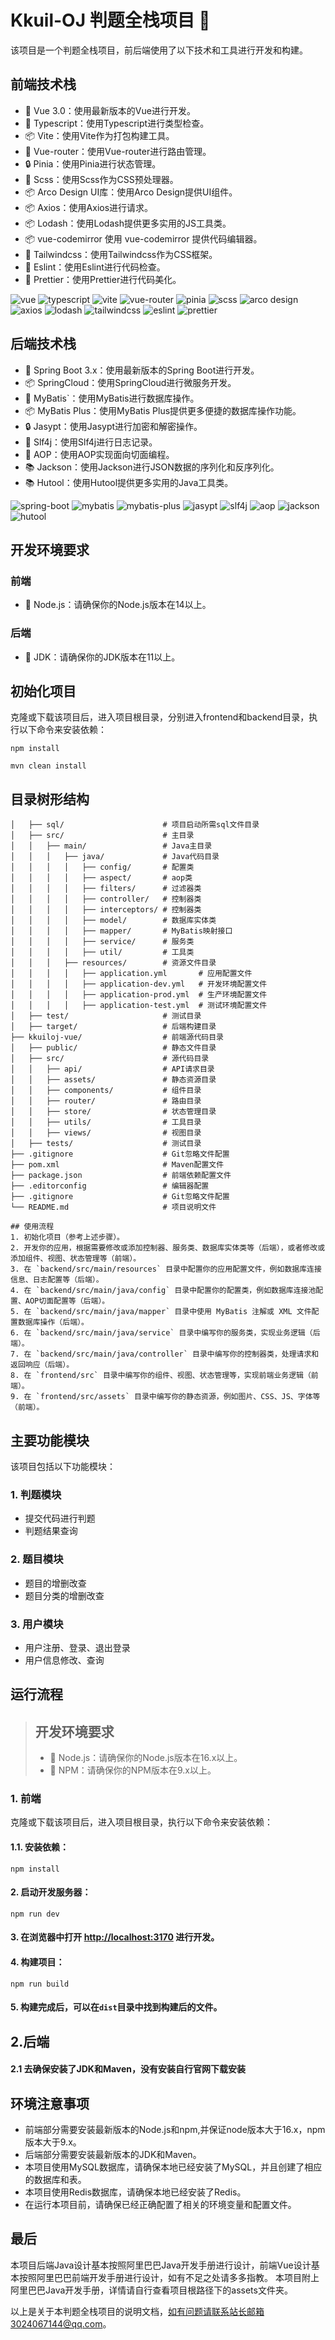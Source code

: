 # Kkuil-OJ 判题全栈项目 🚀

该项目是一个判题全栈项目，前后端使用了以下技术和工具进行开发和构建。

## 前端技术栈

- 💚 Vue 3.0：使用最新版本的Vue进行开发。
- 📝 Typescript：使用Typescript进行类型检查。
- 📦 Vite：使用Vite作为打包构建工具。
- 🧰 Vue-router：使用Vue-router进行路由管理。
- 🔒 Pinia：使用Pinia进行状态管理。
- 🎨 Scss：使用Scss作为CSS预处理器。
- 📦 Arco Design UI库：使用Arco Design提供UI组件。
- 📦 Axios：使用Axios进行请求。
- 📦 Lodash：使用Lodash提供更多实用的JS工具类。
- 📦 vue-codemirror 使用 vue-codemirror 提供代码编辑器。
- 🎨 Tailwindcss：使用Tailwindcss作为CSS框架。
- 📝 Eslint：使用Eslint进行代码检查。
- 📝 Prettier：使用Prettier进行代码美化。

![vue](https://img.shields.io/badge/vue-3.0-brightgreen)
![typescript](https://img.shields.io/badge/typescript-4.3.5-blue)
![vite](https://img.shields.io/badge/vite-2.4.4-yellow)
![vue-router](https://img.shields.io/badge/vue--router-4.0.11-green)
![pinia](https://img.shields.io/badge/pinia-2.0.0-orange)
![scss](https://img.shields.io/badge/scss-1.37.5-pink)
![arco design](https://img.shields.io/badge/arco%20design-1.6.1-lightgrey)
![axios](https://img.shields.io/badge/axios-0.21.4-red)
![lodash](https://img.shields.io/badge/lodash-4.17.21-blueviolet)
![tailwindcss](https://img.shields.io/badge/tailwindcss-2.2.7-purple)
![eslint](https://img.shields.io/badge/eslint-7.32.0-lightblue)
![prettier](https://img.shields.io/badge/prettier-2.3.2-yellowgreen)

## 后端技术栈

- 💚 Spring Boot 3.x：使用最新版本的Spring Boot进行开发。
- 📦 SpringCloud：使用SpringCloud进行微服务开发。
- 📝 MyBatis`：使用MyBatis进行数据库操作。
- 📦 MyBatis Plus：使用MyBatis Plus提供更多便捷的数据库操作功能。
- 🔒 Jasypt：使用Jasypt进行加密和解密操作。
- 📝 Slf4j：使用Slf4j进行日志记录。
- 🎯 AOP：使用AOP实现面向切面编程。
- 📚 Jackson：使用Jackson进行JSON数据的序列化和反序列化。
- 📚 Hutool：使用Hutool提供更多实用的Java工具类。

![spring-boot](https://img.shields.io/badge/spring--boot-3.x-brightgreen)
![mybatis](https://img.shields.io/badge/mybatis-3.5.6-lightblue)
![mybatis-plus](https://img.shields.io/badge/mybatis--plus-3.4.5-green)
![jasypt](https://img.shields.io/badge/jasypt-3.0.4-orange)
![slf4j](https://img.shields.io/badge/slf4j-1.7.32-red)
![aop](https://img.shields.io/badge/aop-5.3.9-purple)
![jackson](https://img.shields.io/badge/jackson-2.13.0-lightgrey)
![hutool](https://img.shields.io/badge/hutool--all-5.7.9-blueviolet)

## 开发环境要求

### 前端

- 📌 Node.js：请确保你的Node.js版本在14以上。

### 后端

- 📌 JDK：请确保你的JDK版本在11以上。

## 初始化项目

克隆或下载该项目后，进入项目根目录，分别进入frontend和backend目录，执行以下命令来安装依赖：

```shell
npm install
```

```shell
mvn clean install
```

## 目录树形结构

```
│   ├── sql/                      # 项目启动所需sql文件目录
│   ├── src/                      # 主目录
│   │   ├── main/                 # Java主目录
│   │   │   ├── java/             # Java代码目录
│   │   │   │   ├── config/       # 配置类
│   │   │   │   ├── aspect/       # aop类
│   │   │   │   ├── filters/      # 过滤器类
│   │   │   │   ├── controller/   # 控制器类
│   │   │   │   ├── interceptors/ # 控制器类
│   │   │   │   ├── model/        # 数据库实体类
│   │   │   │   ├── mapper/       # MyBatis映射接口
│   │   │   │   ├── service/      # 服务类
│   │   │   │   ├── util/         # 工具类
│   │   │   ├── resources/        # 资源文件目录
│   │   │   │   ├── application.yml       # 应用配置文件
│   │   │   │   ├── application-dev.yml   # 开发环境配置文件
│   │   │   │   ├── application-prod.yml  # 生产环境配置文件
│   │   │   │   ├── application-test.yml  # 测试环境配置文件
│   ├── test/                     # 测试目录
│   ├── target/                   # 后端构建目录
├── kkuiloj-vue/                  # 前端源代码目录
│   ├── public/                   # 静态文件目录
│   ├── src/                      # 源代码目录
│   │   ├── api/                  # API请求目录
│   │   ├── assets/               # 静态资源目录
│   │   ├── components/           # 组件目录
│   │   ├── router/               # 路由目录
│   │   ├── store/                # 状态管理目录
│   │   ├── utils/                # 工具目录
│   │   ├── views/                # 视图目录
│   ├── tests/                    # 测试目录
├── .gitignore                    # Git忽略文件配置
├── pom.xml                       # Maven配置文件
├── package.json                  # 前端依赖配置文件
├── .editorconfig                 # 编辑器配置
├── .gitignore                    # Git忽略文件配置
└── README.md                     # 项目说明文件

## 使用流程
1. 初始化项目（参考上述步骤）。
2. 开发你的应用，根据需要修改或添加控制器、服务类、数据库实体类等（后端），或者修改或添加组件、视图、状态管理等（前端）。
3. 在 `backend/src/main/resources` 目录中配置你的应用配置文件，例如数据库连接信息、日志配置等（后端）。
4. 在 `backend/src/main/java/config` 目录中配置你的配置类，例如数据库连接池配置、AOP切面配置等（后端）。
5. 在 `backend/src/main/java/mapper` 目录中使用 MyBatis 注解或 XML 文件配置数据库操作（后端）。
6. 在 `backend/src/main/java/service` 目录中编写你的服务类，实现业务逻辑（后端）。
7. 在 `backend/src/main/java/controller` 目录中编写你的控制器类，处理请求和返回响应（后端）。
8. 在 `frontend/src` 目录中编写你的组件、视图、状态管理等，实现前端业务逻辑（前端）。
9. 在 `frontend/src/assets` 目录中编写你的静态资源，例如图片、CSS、JS、字体等（前端）。
```

## 主要功能模块

该项目包括以下功能模块：

### 1. 判题模块

- 提交代码进行判题
- 判题结果查询

### 2. 题目模块

- 题目的增删改查
- 题目分类的增删改查

### 3. 用户模块

- 用户注册、登录、退出登录
- 用户信息修改、查询

## 运行流程

> ## 开发环境要求
> - 📌 Node.js：请确保你的Node.js版本在16.x以上。
> - 📌 NPM：请确保你的NPM版本在9.x以上。

### 1. 前端

克隆或下载该项目后，进入项目根目录，执行以下命令来安装依赖：

#### 1.1. 安装依赖：

```shell
npm install
```

#### 2. 启动开发服务器：

```shell
npm run dev
```

#### 3. 在浏览器中打开 [http://localhost:3170](http://localhost:3170) 进行开发。

#### 4. 构建项目：

```shell
npm run build
```

#### 5. 构建完成后，可以在`dist`目录中找到构建后的文件。

## 2.后端

#### 2.1 去确保安装了JDK和Maven，没有安装自行官网下载安装

## 环境注意事项

- 前端部分需要安装最新版本的Node.js和npm,并保证node版本大于16.x，npm版本大于9.x。
- 后端部分需要安装最新版本的JDK和Maven。
- 本项目使用MySQL数据库，请确保本地已经安装了MySQL，并且创建了相应的数据库和表。
- 本项目使用Redis数据库，请确保本地已经安装了Redis。
- 在运行本项目前，请确保已经正确配置了相关的环境变量和配置文件。

## 最后
本项目后端Java设计基本按照阿里巴巴Java开发手册进行设计，前端Vue设计基本按照阿里巴巴前端开发手册进行设计，如有不足之处请多多指教。
本项目附上阿里巴巴Java开发手册，详情请自行查看项目根路径下的assets文件夹。

以上是关于本判题全栈项目的说明文档，如有问题请联系站长邮箱3024067144@qq.com。
